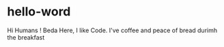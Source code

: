 # hello-word

Hi Humans !
Beda Here, I like Code. 
I've coffee and peace of bread durimh the breakfast 

